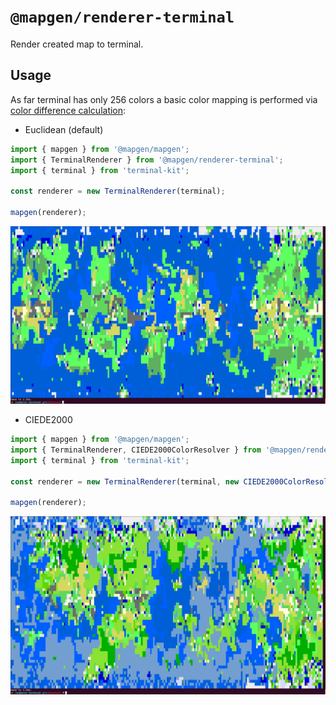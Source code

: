 # `@mapgen/renderer-terminal`

Render created map to terminal.

## Usage

As far terminal has only 256 colors a basic color mapping is performed via [color difference calculation](https://en.wikipedia.org/wiki/Color_difference):

- Euclidean (default)

```ts
import { mapgen } from '@mapgen/mapgen';
import { TerminalRenderer } from '@mapgen/renderer-terminal';
import { terminal } from 'terminal-kit';

const renderer = new TerminalRenderer(terminal);

mapgen(renderer);
```

![Rendered to console](/images/terminal.euclidean.png)

- CIEDE2000

```ts
import { mapgen } from '@mapgen/mapgen';
import { TerminalRenderer, CIEDE2000ColorResolver } from '@mapgen/renderer-terminal';
import { terminal } from 'terminal-kit';

const renderer = new TerminalRenderer(terminal, new CIEDE2000ColorResolver());

mapgen(renderer);
```

![Rendered to console](/images/terminal.ciede2000.png)

